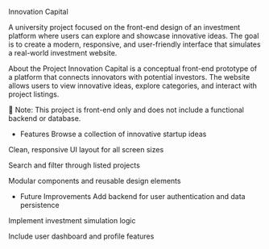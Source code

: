Innovation Capital 

A university project focused on the front-end design of an investment platform where users can explore and showcase innovative ideas. The goal is to create a modern, responsive, and user-friendly interface that simulates a real-world investment website.

 About the Project
Innovation Capital is a conceptual front-end prototype of a platform that connects innovators with potential investors. The website allows users to view innovative ideas, explore categories, and interact with project listings.

🔧 Note: This project is front-end only and does not include a functional backend or database.

- Features
Browse a collection of innovative startup ideas

Clean, responsive UI layout for all screen sizes

Search and filter through listed projects

 Modular components and reusable design elements
 
- Future Improvements
Add backend for user authentication and data persistence

Implement investment simulation logic

Include user dashboard and profile features

